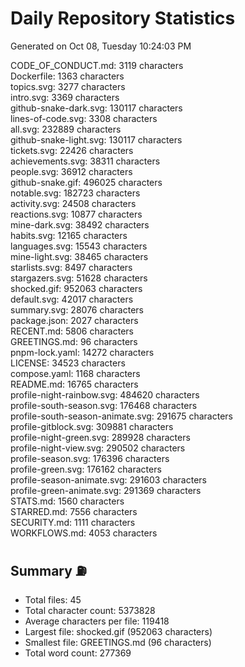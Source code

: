 # Daily Repository Statistics 
Generated on Oct 08, Tuesday 10:24:03 PM  

CODE_OF_CONDUCT.md: 3119 characters  
Dockerfile: 1363 characters  
topics.svg: 3277 characters  
intro.svg: 3369 characters  
github-snake-dark.svg: 130117 characters  
lines-of-code.svg: 3308 characters  
all.svg: 232889 characters  
github-snake-light.svg: 130117 characters  
tickets.svg: 22426 characters  
achievements.svg: 38311 characters  
people.svg: 36912 characters  
github-snake.gif: 496025 characters  
notable.svg: 182723 characters  
activity.svg: 24508 characters  
reactions.svg: 10877 characters  
mine-dark.svg: 38492 characters  
habits.svg: 12165 characters  
languages.svg: 15543 characters  
mine-light.svg: 38465 characters  
starlists.svg: 8497 characters  
stargazers.svg: 51628 characters  
shocked.gif: 952063 characters  
default.svg: 42017 characters  
summary.svg: 28076 characters  
package.json: 2027 characters  
RECENT.md: 5806 characters  
GREETINGS.md: 96 characters  
pnpm-lock.yaml: 14272 characters  
LICENSE: 34523 characters  
compose.yaml: 1168 characters  
README.md: 16765 characters  
profile-night-rainbow.svg: 484620 characters  
profile-south-season.svg: 176468 characters  
profile-south-season-animate.svg: 291675 characters  
profile-gitblock.svg: 309881 characters  
profile-night-green.svg: 289928 characters  
profile-night-view.svg: 290502 characters  
profile-season.svg: 176396 characters  
profile-green.svg: 176162 characters  
profile-season-animate.svg: 291603 characters  
profile-green-animate.svg: 291369 characters  
STATS.md: 1560 characters  
STARRED.md: 7556 characters  
SECURITY.md: 1111 characters  
WORKFLOWS.md: 4053 characters  

## Summary ⛽  
- Total files: 45  
- Total character count: 5373828  
- Average characters per file: 119418  
- Largest file: shocked.gif (952063 characters)  
- Smallest file: GREETINGS.md (96 characters)  
- Total word count: 277369  
